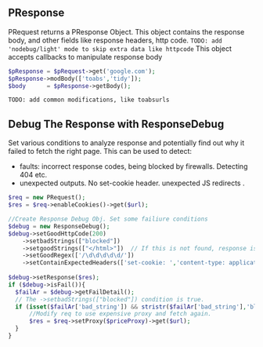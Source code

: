 
## PResponse
PRequest returns a PResponse Object.
This object contains the response body, and other fields like response headers, http code.
`TODO: add 'nodebug/light' mode to skip extra data like httpcode`
This object accepts callbacks to manipulate response body
```php
$pResponse = $pRequest->get('google.com');
$pResponse->modBody(['toabs','tidy']);
$body      = $pResponse->getBody();
```
`TODO: add common modifications, like toabsurls`

## Debug The Response with ResponseDebug
Set various conditions to analyze response and potentially find out why it failed to fetch the right page.
This can be used to detect:
- faults: incorrect response codes, being blocked by firewalls. Detecting 404 etc.
- unexpected outputs. No set-cookie header. unexpected JS redirects .

```php
$req = new PRequest();
$res = $req->enableCookies()->get($url);

//Create Response Debug Obj. Set some failiure conditions
$debug = new ResponseDebug();
$debug->setGoodHttpCode(200)
    ->setbadStrings(["blocked"]) 
    ->setgoodStrings(["</html>"])  // If this is not found, response is considered failed.
    ->setGoodRegex(['/\d\d\d\d\d/'])
    ->setContainExpectedHeaders(['set-cookie: ','content-type: application/json']);
 
$debug->setResponse($res);
if ($debug->isFail()){
  $failAr = $debug->getFailDetail();
  // The ->setbadStrings(["blocked"]) condition is true. 
  if (isset($failAr['bad_string']) && stristr($failAr['bad_string'],'blocked')){
      //Modify req to use expensive proxy and fetch again.
      $res = $req->setProxy($priceProxy)->get($url);
  }
}
```
